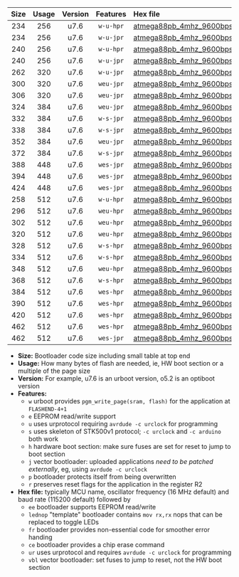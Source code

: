|Size|Usage|Version|Features|Hex file|
|:-:|:-:|:-:|:-:|:--|
|234|256|u7.6|`w-u-hpr`|[atmega88pb_4mhz_9600bps_ur.hex](https://raw.githubusercontent.com/stefanrueger/urboot/main/bootloaders/atmega88pb/fcpu_4mhz/9600_bps/atmega88pb_4mhz_9600bps_ur.hex)|
|234|256|u7.6|`w-u-jpr`|[atmega88pb_4mhz_9600bps_ur_vbl.hex](https://raw.githubusercontent.com/stefanrueger/urboot/main/bootloaders/atmega88pb/fcpu_4mhz/9600_bps/atmega88pb_4mhz_9600bps_ur_vbl.hex)|
|240|256|u7.6|`w-u-hpr`|[atmega88pb_4mhz_9600bps_lednop_ur.hex](https://raw.githubusercontent.com/stefanrueger/urboot/main/bootloaders/atmega88pb/fcpu_4mhz/9600_bps/atmega88pb_4mhz_9600bps_lednop_ur.hex)|
|240|256|u7.6|`w-u-jpr`|[atmega88pb_4mhz_9600bps_lednop_ur_vbl.hex](https://raw.githubusercontent.com/stefanrueger/urboot/main/bootloaders/atmega88pb/fcpu_4mhz/9600_bps/atmega88pb_4mhz_9600bps_lednop_ur_vbl.hex)|
|262|320|u7.6|`w-u-jpr`|[atmega88pb_4mhz_9600bps_lednop_fr_ur_vbl.hex](https://raw.githubusercontent.com/stefanrueger/urboot/main/bootloaders/atmega88pb/fcpu_4mhz/9600_bps/atmega88pb_4mhz_9600bps_lednop_fr_ur_vbl.hex)|
|300|320|u7.6|`weu-jpr`|[atmega88pb_4mhz_9600bps_ee_ur_vbl.hex](https://raw.githubusercontent.com/stefanrueger/urboot/main/bootloaders/atmega88pb/fcpu_4mhz/9600_bps/atmega88pb_4mhz_9600bps_ee_ur_vbl.hex)|
|306|320|u7.6|`weu-jpr`|[atmega88pb_4mhz_9600bps_ee_lednop_ur_vbl.hex](https://raw.githubusercontent.com/stefanrueger/urboot/main/bootloaders/atmega88pb/fcpu_4mhz/9600_bps/atmega88pb_4mhz_9600bps_ee_lednop_ur_vbl.hex)|
|324|384|u7.6|`weu-jpr`|[atmega88pb_4mhz_9600bps_ee_lednop_fr_ur_vbl.hex](https://raw.githubusercontent.com/stefanrueger/urboot/main/bootloaders/atmega88pb/fcpu_4mhz/9600_bps/atmega88pb_4mhz_9600bps_ee_lednop_fr_ur_vbl.hex)|
|332|384|u7.6|`w-s-jpr`|[atmega88pb_4mhz_9600bps_vbl.hex](https://raw.githubusercontent.com/stefanrueger/urboot/main/bootloaders/atmega88pb/fcpu_4mhz/9600_bps/atmega88pb_4mhz_9600bps_vbl.hex)|
|338|384|u7.6|`w-s-jpr`|[atmega88pb_4mhz_9600bps_lednop_vbl.hex](https://raw.githubusercontent.com/stefanrueger/urboot/main/bootloaders/atmega88pb/fcpu_4mhz/9600_bps/atmega88pb_4mhz_9600bps_lednop_vbl.hex)|
|352|384|u7.6|`weu-jpr`|[atmega88pb_4mhz_9600bps_ee_lednop_fr_ce_ur_vbl.hex](https://raw.githubusercontent.com/stefanrueger/urboot/main/bootloaders/atmega88pb/fcpu_4mhz/9600_bps/atmega88pb_4mhz_9600bps_ee_lednop_fr_ce_ur_vbl.hex)|
|372|384|u7.6|`w-s-jpr`|[atmega88pb_4mhz_9600bps_lednop_fr_vbl.hex](https://raw.githubusercontent.com/stefanrueger/urboot/main/bootloaders/atmega88pb/fcpu_4mhz/9600_bps/atmega88pb_4mhz_9600bps_lednop_fr_vbl.hex)|
|388|448|u7.6|`wes-jpr`|[atmega88pb_4mhz_9600bps_ee_vbl.hex](https://raw.githubusercontent.com/stefanrueger/urboot/main/bootloaders/atmega88pb/fcpu_4mhz/9600_bps/atmega88pb_4mhz_9600bps_ee_vbl.hex)|
|394|448|u7.6|`wes-jpr`|[atmega88pb_4mhz_9600bps_ee_lednop_vbl.hex](https://raw.githubusercontent.com/stefanrueger/urboot/main/bootloaders/atmega88pb/fcpu_4mhz/9600_bps/atmega88pb_4mhz_9600bps_ee_lednop_vbl.hex)|
|424|448|u7.6|`wes-jpr`|[atmega88pb_4mhz_9600bps_ee_lednop_fr_vbl.hex](https://raw.githubusercontent.com/stefanrueger/urboot/main/bootloaders/atmega88pb/fcpu_4mhz/9600_bps/atmega88pb_4mhz_9600bps_ee_lednop_fr_vbl.hex)|
|258|512|u7.6|`w-u-hpr`|[atmega88pb_4mhz_9600bps_lednop_fr_ur.hex](https://raw.githubusercontent.com/stefanrueger/urboot/main/bootloaders/atmega88pb/fcpu_4mhz/9600_bps/atmega88pb_4mhz_9600bps_lednop_fr_ur.hex)|
|296|512|u7.6|`weu-hpr`|[atmega88pb_4mhz_9600bps_ee_ur.hex](https://raw.githubusercontent.com/stefanrueger/urboot/main/bootloaders/atmega88pb/fcpu_4mhz/9600_bps/atmega88pb_4mhz_9600bps_ee_ur.hex)|
|302|512|u7.6|`weu-hpr`|[atmega88pb_4mhz_9600bps_ee_lednop_ur.hex](https://raw.githubusercontent.com/stefanrueger/urboot/main/bootloaders/atmega88pb/fcpu_4mhz/9600_bps/atmega88pb_4mhz_9600bps_ee_lednop_ur.hex)|
|320|512|u7.6|`weu-hpr`|[atmega88pb_4mhz_9600bps_ee_lednop_fr_ur.hex](https://raw.githubusercontent.com/stefanrueger/urboot/main/bootloaders/atmega88pb/fcpu_4mhz/9600_bps/atmega88pb_4mhz_9600bps_ee_lednop_fr_ur.hex)|
|328|512|u7.6|`w-s-hpr`|[atmega88pb_4mhz_9600bps.hex](https://raw.githubusercontent.com/stefanrueger/urboot/main/bootloaders/atmega88pb/fcpu_4mhz/9600_bps/atmega88pb_4mhz_9600bps.hex)|
|334|512|u7.6|`w-s-hpr`|[atmega88pb_4mhz_9600bps_lednop.hex](https://raw.githubusercontent.com/stefanrueger/urboot/main/bootloaders/atmega88pb/fcpu_4mhz/9600_bps/atmega88pb_4mhz_9600bps_lednop.hex)|
|348|512|u7.6|`weu-hpr`|[atmega88pb_4mhz_9600bps_ee_lednop_fr_ce_ur.hex](https://raw.githubusercontent.com/stefanrueger/urboot/main/bootloaders/atmega88pb/fcpu_4mhz/9600_bps/atmega88pb_4mhz_9600bps_ee_lednop_fr_ce_ur.hex)|
|368|512|u7.6|`w-s-hpr`|[atmega88pb_4mhz_9600bps_lednop_fr.hex](https://raw.githubusercontent.com/stefanrueger/urboot/main/bootloaders/atmega88pb/fcpu_4mhz/9600_bps/atmega88pb_4mhz_9600bps_lednop_fr.hex)|
|384|512|u7.6|`wes-hpr`|[atmega88pb_4mhz_9600bps_ee.hex](https://raw.githubusercontent.com/stefanrueger/urboot/main/bootloaders/atmega88pb/fcpu_4mhz/9600_bps/atmega88pb_4mhz_9600bps_ee.hex)|
|390|512|u7.6|`wes-hpr`|[atmega88pb_4mhz_9600bps_ee_lednop.hex](https://raw.githubusercontent.com/stefanrueger/urboot/main/bootloaders/atmega88pb/fcpu_4mhz/9600_bps/atmega88pb_4mhz_9600bps_ee_lednop.hex)|
|420|512|u7.6|`wes-hpr`|[atmega88pb_4mhz_9600bps_ee_lednop_fr.hex](https://raw.githubusercontent.com/stefanrueger/urboot/main/bootloaders/atmega88pb/fcpu_4mhz/9600_bps/atmega88pb_4mhz_9600bps_ee_lednop_fr.hex)|
|462|512|u7.6|`wes-hpr`|[atmega88pb_4mhz_9600bps_ee_lednop_fr_ce.hex](https://raw.githubusercontent.com/stefanrueger/urboot/main/bootloaders/atmega88pb/fcpu_4mhz/9600_bps/atmega88pb_4mhz_9600bps_ee_lednop_fr_ce.hex)|
|462|512|u7.6|`wes-jpr`|[atmega88pb_4mhz_9600bps_ee_lednop_fr_ce_vbl.hex](https://raw.githubusercontent.com/stefanrueger/urboot/main/bootloaders/atmega88pb/fcpu_4mhz/9600_bps/atmega88pb_4mhz_9600bps_ee_lednop_fr_ce_vbl.hex)|

- **Size:** Bootloader code size including small table at top end
- **Usage:** How many bytes of flash are needed, ie, HW boot section or a multiple of the page size
- **Version:** For example, u7.6 is an urboot version, o5.2 is an optiboot version
- **Features:**
  + `w` urboot provides `pgm_write_page(sram, flash)` for the application at `FLASHEND-4+1`
  + `e` EEPROM read/write support
  + `u` uses urprotocol requiring `avrdude -c urclock` for programming
  + `s` uses skeleton of STK500v1 protocol; `-c urclock` and `-c arduino` both work
  + `h` hardware boot section: make sure fuses are set for reset to jump to boot section
  + `j` vector bootloader: uploaded applications *need to be patched externally*, eg, using `avrdude -c urclock`
  + `p` bootloader protects itself from being overwritten
  + `r` preserves reset flags for the application in the register R2
- **Hex file:** typically MCU name, oscillator frequency (16 MHz default) and baud rate (115200 default) followed by
  + `ee` bootloader supports EEPROM read/write
  + `lednop` "template" bootloader contains `mov rx,rx` nops that can be replaced to toggle LEDs
  + `fr` bootloader provides non-essential code for smoother error handing
  + `ce` bootloader provides a chip erase command
  + `ur` uses urprotocol and requires `avrdude -c urclock` for programming
  + `vbl` vector bootloader: set fuses to jump to reset, not the HW boot section
